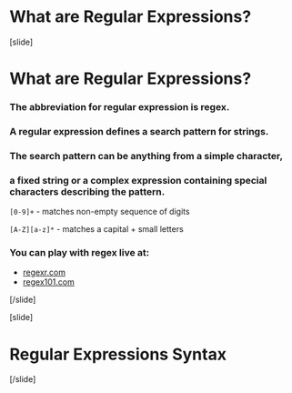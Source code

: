 # What are Regular Expressions?

[slide]
# What are Regular Expressions?

 ### The abbreviation for **regular expression** is **regex**.

 ### A **regular expression** defines a **search pattern** for **strings**.
 
 ### The search pattern can be anything from a **simple character**, 
 ### a **fixed string** or a complex expression containing special characters describing the pattern.

 
 `[0-9]+` - matches non-empty sequence of digits


 `[A-Z][a-z]*` - matches a capital + small letters

 ### You can play with regex live at:

 - [regexr.com](regexr.com)
 - [regex101.com](regex101.com)



[/slide]

[slide]
# Regular Expressions Syntax

[/slide]